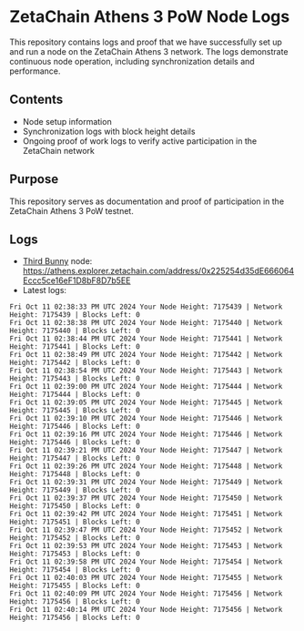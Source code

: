 # ZetaChain Athens 3 PoW Node Logs
This repository contains logs and proof that we have successfully set up and run a node on the ZetaChain Athens 3 network. The logs demonstrate continuous node operation, including synchronization details and performance.

## Contents
- Node setup information
- Synchronization logs with block height details
- Ongoing proof of work logs to verify active participation in the ZetaChain network

## Purpose
This repository serves as documentation and proof of participation in the ZetaChain Athens 3 PoW testnet.

## Logs

- [Third Bunny](https://thirdbunny.xyz/) node: https://athens.explorer.zetachain.com/address/0x225254d35dE666064Eccc5ce16eF1D8bF8D7b5EE
- Latest logs:
```
Fri Oct 11 02:38:33 PM UTC 2024 Your Node Height: 7175439 | Network Height: 7175439 | Blocks Left: 0
Fri Oct 11 02:38:38 PM UTC 2024 Your Node Height: 7175440 | Network Height: 7175440 | Blocks Left: 0
Fri Oct 11 02:38:44 PM UTC 2024 Your Node Height: 7175441 | Network Height: 7175441 | Blocks Left: 0
Fri Oct 11 02:38:49 PM UTC 2024 Your Node Height: 7175442 | Network Height: 7175442 | Blocks Left: 0
Fri Oct 11 02:38:54 PM UTC 2024 Your Node Height: 7175443 | Network Height: 7175443 | Blocks Left: 0
Fri Oct 11 02:39:00 PM UTC 2024 Your Node Height: 7175444 | Network Height: 7175444 | Blocks Left: 0
Fri Oct 11 02:39:05 PM UTC 2024 Your Node Height: 7175445 | Network Height: 7175445 | Blocks Left: 0
Fri Oct 11 02:39:10 PM UTC 2024 Your Node Height: 7175446 | Network Height: 7175446 | Blocks Left: 0
Fri Oct 11 02:39:16 PM UTC 2024 Your Node Height: 7175446 | Network Height: 7175446 | Blocks Left: 0
Fri Oct 11 02:39:21 PM UTC 2024 Your Node Height: 7175447 | Network Height: 7175447 | Blocks Left: 0
Fri Oct 11 02:39:26 PM UTC 2024 Your Node Height: 7175448 | Network Height: 7175448 | Blocks Left: 0
Fri Oct 11 02:39:31 PM UTC 2024 Your Node Height: 7175449 | Network Height: 7175449 | Blocks Left: 0
Fri Oct 11 02:39:37 PM UTC 2024 Your Node Height: 7175450 | Network Height: 7175450 | Blocks Left: 0
Fri Oct 11 02:39:42 PM UTC 2024 Your Node Height: 7175451 | Network Height: 7175451 | Blocks Left: 0
Fri Oct 11 02:39:47 PM UTC 2024 Your Node Height: 7175452 | Network Height: 7175452 | Blocks Left: 0
Fri Oct 11 02:39:53 PM UTC 2024 Your Node Height: 7175453 | Network Height: 7175453 | Blocks Left: 0
Fri Oct 11 02:39:58 PM UTC 2024 Your Node Height: 7175454 | Network Height: 7175454 | Blocks Left: 0
Fri Oct 11 02:40:03 PM UTC 2024 Your Node Height: 7175455 | Network Height: 7175455 | Blocks Left: 0
Fri Oct 11 02:40:09 PM UTC 2024 Your Node Height: 7175456 | Network Height: 7175456 | Blocks Left: 0
Fri Oct 11 02:40:14 PM UTC 2024 Your Node Height: 7175456 | Network Height: 7175456 | Blocks Left: 0
```
